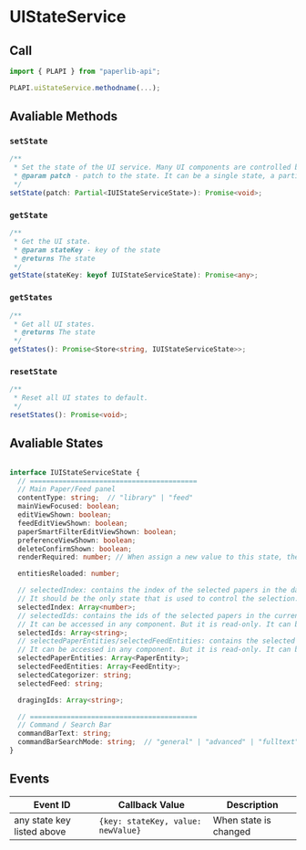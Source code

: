 # UIStateService

## Call

```typescript
import { PLAPI } from "paperlib-api";

PLAPI.uiStateService.methodname(...);
```

## Avaliable Methods

### `setState`

```typescript
/**
 * Set the state of the UI service. Many UI components are controlled by the UI states.
 * @param patch - patch to the state. It can be a single state, a partial state or a full state.
 */
setState(patch: Partial<IUIStateServiceState>): Promise<void>;
```

### `getState`

```typescript
/**
 * Get the UI state.
 * @param stateKey - key of the state
 * @returns The state
 */
getState(stateKey: keyof IUIStateServiceState): Promise<any>;
```

### `getStates`

```typescript
/**
 * Get all UI states.
 * @returns The state
 */
getStates(): Promise<Store<string, IUIStateServiceState>>;
```

### `resetState`

```typescript
/**
 * Reset all UI states to default.
 */
resetStates(): Promise<void>;
```

## Avaliable States

```typescript

interface IUIStateServiceState {
  // =========================================
  // Main Paper/Feed panel
  contentType: string;  // "library" | "feed"
  mainViewFocused: boolean;
  editViewShown: boolean;
  feedEditViewShown: boolean;
  paperSmartFilterEditViewShown: boolean;
  preferenceViewShown: boolean;
  deleteConfirmShown: boolean;
  renderRequired: number; // When assign a new value to this state, the rendering of some components, such as the PDF preview, will be triggered.

  entitiesReloaded: number;

  // selectedIndex: contains the index of the selected papers in the dataview.
  // It should be the only state that is used to control the selection.
  selectedIndex: Array<number>;
  // selectedIds: contains the ids of the selected papers in the current dataview.
  // It can be accessed in any component. But it is read-only. It can be only changed by the event listener of selectedIndex in the dataview.
  selectedIds: Array<string>;
  // selectedPaperEntities/selectedFeedEntities: contains the selected paper/feed entities in the current dataview.
  // It can be accessed in any component. But it is read-only. It can be only changed by the event listener of selectedIndex in the dataview.
  selectedPaperEntities: Array<PaperEntity>;
  selectedFeedEntities: Array<FeedEntity>;
  selectedCategorizer: string;
  selectedFeed: string;

  dragingIds: Array<string>;

  // =========================================
  // Command / Search Bar
  commandBarText: string;
  commandBarSearchMode: string;  // "general" | "advanced" | "fulltext"
}

```

## Events

| Event ID | Callback Value | Description |
| --- | --- | --- |
| any state key listed above | `{key: stateKey, value: newValue}` | When state is changed |

